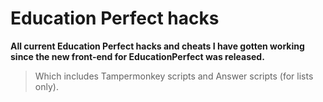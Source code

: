 # Education Perfect hacks
**All current Education Perfect hacks and cheats I have gotten working since the new front-end for EducationPerfect was released.**
> Which includes Tampermonkey scripts and Answer scripts (for lists only).
